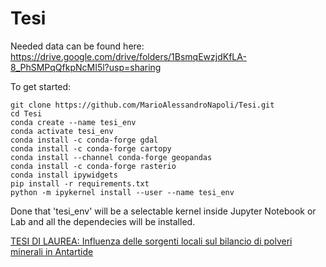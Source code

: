 # Tesi
Needed data can be found here:
https://drive.google.com/drive/folders/1BsmqEwzjdKfLA-8_PhSMPqQfkpNcMI5l?usp=sharing

To get started:
```
git clone https://github.com/MarioAlessandroNapoli/Tesi.git
cd Tesi
conda create --name tesi_env
conda activate tesi_env
conda install -c conda-forge gdal
conda install -c conda-forge cartopy
conda install --channel conda-forge geopandas
conda install -c conda-forge rasterio
conda install ipywidgets
pip install -r requirements.txt
python -m ipykernel install --user --name tesi_env
```

Done that 'tesi_env' will be a selectable kernel inside Jupyter Notebook or Lab and all the dependecies will be installed.

[TESI DI LAUREA: Influenza delle sorgenti locali sul bilancio di polveri minerali in Antartide](Napoli_MarioAlessandro_Tesi_LMDS_09-06-2022.pdf)
